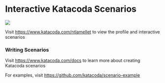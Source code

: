 # Interactive Katacoda Scenarios

[![](http://shields.katacoda.com/katacoda/ntlamellet/count.svg)](https://www.katacoda.com/ntlamellet "Get your profile on Katacoda.com")

Visit https://www.katacoda.com/ntlamellet to view the profile and interactive scenarios

### Writing Scenarios
Visit https://www.katacoda.com/docs to learn more about creating Katacoda scenarios

For examples, visit https://github.com/katacoda/scenario-example
